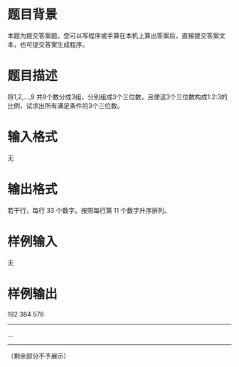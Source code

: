 # 题目背景

本题为提交答案题，您可以写程序或手算在本机上算出答案后，直接提交答案文本，也可提交答案生成程序。

# 题目描述

将1,2,…,9 共9个数分成3组，分别组成3个三位数，且使这3个三位数构成1:2:3的比例，试求出所有满足条件的3个三位数。

# 输入格式

无

# 输出格式

若干行，每行 33 个数字。按照每行第 11 个数字升序排列。

# 样例输入

无

# 样例输出

192 384 576
* * *
...
* * *
（剩余部分不予展示）
